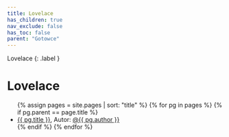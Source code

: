 ```yaml
---
title: Lovelace
has_children: true
nav_exclude: false
has_toc: false
parent: "Gotowce"
---
```

Lovelace
{: .label }

# Lovelace

<ul>
    {% assign pages = site.pages | sort: "title" %}
    {% for pg in pages %}
        {% if pg.parent == page.title %}
            <li>
                <a href="{{ pg.url | relative_url }}">{{ pg.title }}</a>, Autor: <a href="https://github.com/{{ pg.author }}">@{{ pg.author }}</a>
            </li>
        {% endif %}
    {% endfor %}
</ul>

